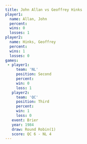```yaml
---
title: John Allan vs Geoffrey Hinks
player1:               
  name: Allan, John    
  percent:             
  wins: 0              
  losses: 1            
player2:               
  name: Hinks, Geoffrey
  percent:             
  wins: 1              
  losses: 0            
games:
 - player1:          
     team: 'NL'      
     position: Second
     percent:        
     win: 0          
     loss: 1         
   player2:         
     team: 'QC'     
     position: Third
     percent:       
     win: 1         
     loss: 0        
   event: Brier        
   year: 1984          
   draw: Round Robin(1)
   score: QC 6 - NL 4  
---
```

